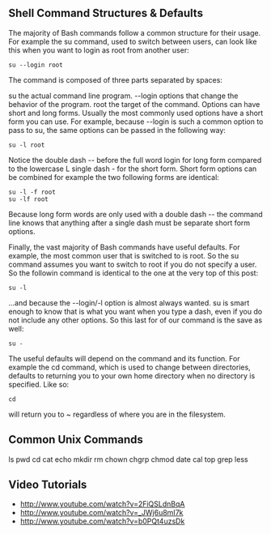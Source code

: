 ## Shell Command Structures & Defaults

The majority of Bash commands follow a common structure for their usage. For example the su command, used to switch between users, can look like this when you want to login as root from another user:

```
su --login root
```

The command is composed of three parts separated by spaces:

su the actual command line program.
--login options that change the behavior of the program.
root the target of the command.
Options can have short and long forms. Usually the most commonly used options have a short form you can use. For example, because --login is such a common option to pass to su, the same options can be passed in the following way:

```
su -l root
```

Notice the double dash -- before the full word login for long form compared to the lowercase L single dash - for the short form. Short form options can be combined for example the two following forms are identical:

```
su -l -f root
su -lf root
```

Because long form words are only used with a double dash -- the command line knows that anything after a single dash must be separate short form options.

Finally, the vast majority of Bash commands have useful defaults. For example, the most common user that is switched to is root. So the su command assumes you want to switch to root if you do not specify a user. So the followin command is identical to the one at the very top of this post:

```
su -l
```

...and because the --login/-l option is almost always wanted. su is smart enough to know that is what you want when you type a dash, even if you do not include any other options. So this last for of our command is the save as well:

```
su -
```

The useful defaults will depend on the command and its function. For example the cd command, which is used to change between directories, defaults to returning you to your own home directory when no directory is specified. Like so:

```
cd
```

will return you to ~ regardless of where you are in the filesystem.

## Common Unix Commands

ls
pwd
cd
cat
echo
mkdir
rm
chown
chgrp
chmod
date
cal
top
grep
less

## Video Tutorials

* http://www.youtube.com/watch?v=2FiQSLdnBqA
* http://www.youtube.com/watch?v=_JWj6u8mI7k
* http://www.youtube.com/watch?v=b0PQt4uzsDk